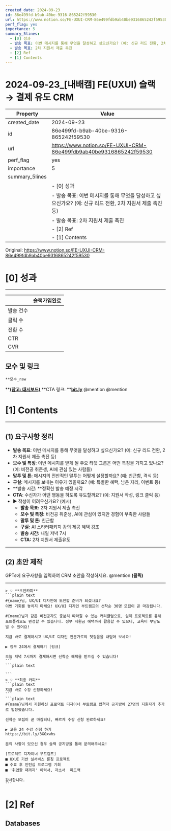 ```yaml
---
created_date: 2024-09-23
id: 86e499fd-b9ab-40be-9316-865242f59530
url: https://www.notion.so/FE-UXUI-CRM-86e499fdb9ab40be9316865242f59530
perf_flag: yes
importance: 5
summary_5lines:
  - [0] 성과
  - 발송 목표: 이번 메시지를 통해 무엇을 달성하고 싶으신가요? (예: 신규 리드 전환, 2차 지원서 제출 촉진 등)
  - 발송 목표: 2차 지원서 제출 촉진
  - [2] Ref
  - [1] Contents
---
```


# 2024-09-23_[내배캠] FE(UXUI) 슬랙 → 결제 유도 CRM

| Property | Value |
| --- | --- |
| created_date | 2024-09-23 |
| id | 86e499fd-b9ab-40be-9316-865242f59530 |
| url | https://www.notion.so/FE-UXUI-CRM-86e499fdb9ab40be9316865242f59530 |
| perf_flag | yes |
| importance | 5 |
| summary_5lines | |
|  | - [0] 성과 |
|  | - 발송 목표: 이번 메시지를 통해 무엇을 달성하고 싶으신가요? (예: 신규 리드 전환, 2차 지원서 제출 촉진 등) |
|  | - 발송 목표: 2차 지원서 제출 촉진 |
|  | - [2] Ref |
|  | - [1] Contents |

Original: https://www.notion.so/FE-UXUI-CRM-86e499fdb9ab40be9316865242f59530

# [0] 성과

---
|  | 슬랙가입완료 |
| --- | --- |
| 발송 건수 |  |
| 클릭 수  |  |
| 전환 수 |  |
| CTR |  |
| CVR |  |

## 모수 및 링크
    **모수_raw 
**[**(참고: 대시보드)**](https://docs.google.com/spreadsheets/d/1dMt6l5wGOjA-87skJYZ8SHbMiefYtORfR_Ck3j2KT6Y/edit?gid=1199832783#gid=1199832783)
    **CTA 링크: **[**bit.ly**](http://bit.ly/)
    @mention
    @mention

# [1] Contents

---

## **(1) 요구사항 정리**
- **발송 목표**: 이번 메시지를 통해 무엇을 달성하고 싶으신가요? (예: 신규 리드 전환, 2차 지원서 제출 촉진 등)
- **모수 및 특징**: 이번 메시지를 받게 될 주요 타겟 그룹은 어떤 특징을 가지고 있나요? (예: 비전공 취준생, AI에 관심 있는 사람들)
- **말투 및 톤**: 메시지의 전반적인 말투는 어떻게 설정할까요? (예: 친근함, 격식 등)
- **구실**: 메시지를 보내는 이유가 있을까요? (예: 특별한 혜택, 남은 자리, 이벤트 등)
- **발송 시간: **정확한 발송 예정 시각
- **CTA**: 수신자가 어떤 행동을 하도록 유도할까요? (예: 지원서 작성, 링크 클릭 등)
- ▶ 작성이 어려우신가요? (예시)
  - **발송 목표:** 2차 지원서 제출 촉진
  - **모수 및 특징:** 비전공 취준생, AI에 관심이 있지만 경험이 부족한 사람들
  - **말투 및 톤:** 친근함
  - **구실:** AI 스타터패키지 강의 제공 혜택 강조
  - **발송 시간:** 내일 저녁 7시
  - **CTA:** 2차 지원서 제출유도

---

## (2) 초안 제작
GPTs에 요구사항을 입력하여 CRM 초안을 작성하세요.
@mention **(클릭)**

---
    > 💡 **초안카피**
    ```plain text
    #{name}님, UX/UI 디자인에 도전할 준비가 되셨나요?
    이번 기회를 놓치지 마세요! UX/UI 디자인 부트캠프의 선착순 30명 모집이 곧 마감됩니다.
    
    #{name}님과 같은 비전공자도 충분히 따라갈 수 있는 커리큘럼으로, 실제 프로젝트를 통해 포트폴리오도 완성할 수 있습니다. 정부 지원금 혜택까지 활용할 수 있으니, 교육비 부담도 덜 수 있어요!
    
    지금 바로 결제하시고 UX/UI 디자인 전문가로의 첫걸음을 내딛어 보세요!
    
    ▶ 정부 24에서 결제하기 [링크]
    
    오늘 저녁 7시까지 결제하시면 선착순 혜택을 받으실 수 있습니다!
    ```
    ```plain text
    
    ```
    > 💡 **최종 카피**
    ```plain text
    지금 바로 수강 신청하세요!
    ```
    ```plain text
    #{name}님께서 지원하신 프로덕트 디자이너 부트캠프 합격자 공지방에 27명의 지원자가 추가로 입장했습니다. 
    
    선착순 모집이 곧 마감되니, 빠르게 수강 신청 완료하세요!
    
    ▶ 고용 24 수강 신청 하기
    https://bit.ly/3XGxwhs
    
    문의 사항이 있으신 경우 슬랙 공지방을 통해 문의해주세요!
    
    [프로덕트 디자이너 부트캠프]
    ■ UXUI 기반 실서비스 론칭 프로젝트
    ■ 수료 후 인턴십 프로그램 기회
    ■ '취업할 때까지' 이력서, 자소서  피드백
    
    감사합니다.
    ```

# [2] Ref

## Databases
